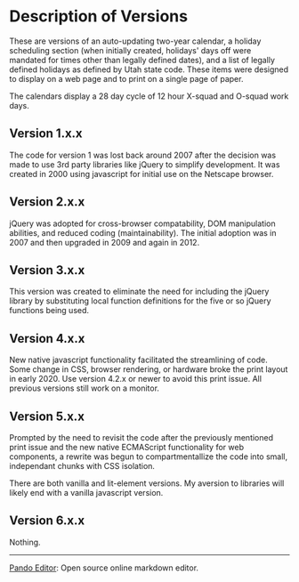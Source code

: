 # Description of Versions
These are versions of an auto-updating two-year calendar, a holiday scheduling section (when initially created, holidays' days off were mandated for times other than legally defined dates), and a list of legally defined holidays as defined by Utah state code. These items were designed to display on a web page and to print on a single page of paper.

The calendars display a 28 day cycle of 12 hour X-squad and O-squad work days.

## Version 1.x.x
The code for version 1 was lost back around 2007 after the decision was made to use 3rd party libraries like jQuery to simplify development. It was created in 2000 using javascript for initial use on the Netscape browser.

## Version 2.x.x
jQuery was adopted for cross-browser compatability, DOM manipulation abilities, and reduced coding (maintainability). The initial adoption was in 2007 and then upgraded in 2009 and again in 2012.

## Version 3.x.x
This version was created to eliminate the need for including the jQuery library by substituting local function definitions for the five or so jQuery functions being used.

## Version 4.x.x
New native javascript functionality facilitated the streamlining of code. Some change in CSS, browser rendering, or hardware broke the print layout in early 2020. Use version 4.2.x or newer to avoid this print issue. All previous versions still work on a monitor.

## Version 5.x.x
Prompted by the need to revisit the code after the previously mentioned print issue and the new native ECMAScript functionality for web components, a rewrite was begun to compartmentallize the code into small, independant chunks with CSS isolation. 

There are both vanilla and lit-element versions. My aversion to libraries will likely end with a vanilla javascript version.

## Version 6.x.x
Nothing.



-----


[Pando Editor](https://pandao.github.io/editor.md/en.html): Open source online markdown editor.
